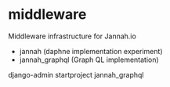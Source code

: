 # middleware
Middleware infrastructure for Jannah.io 

- jannah (daphne implementation experiment)
- jannah_graphql (Graph QL implementation)
  

django-admin startproject jannah_graphql
